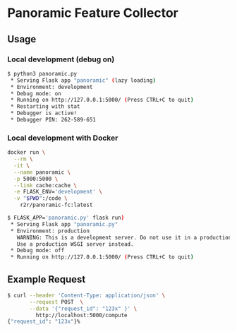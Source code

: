 # Panoramic Feature Collector

## Usage

### Local development (debug on)

```bash
$ python3 panoramic.py
 * Serving Flask app "panoramic" (lazy loading)
 * Environment: development
 * Debug mode: on
 * Running on http://127.0.0.1:5000/ (Press CTRL+C to quit)
 * Restarting with stat
 * Debugger is active!
 * Debugger PIN: 262-589-651
```

### Local development with Docker

```bash
docker run \
  --rm \
  -it \
  --name panoramic \
  -p 5000:5000 \
  --link cache:cache \
  -e FLASK_ENV='development' \
  -v "$PWD":/code \
    r2r/panoramic-fc:latest
```

```bash
$ FLASK_APP='panoramic.py' flask run)
 * Serving Flask app "panoramic.py"
 * Environment: production
   WARNING: This is a development server. Do not use it in a production deployment.
   Use a production WSGI server instead.
 * Debug mode: off
 * Running on http://127.0.0.1:5000/ (Press CTRL+C to quit)
```

## Example Request

```bash
$ curl --header 'Content-Type: application/json' \
       --request POST  \
       --data '{"request_id": "123x" }' \
         http://localhost:5000/compute
{"request_id": "123x"}%
```
